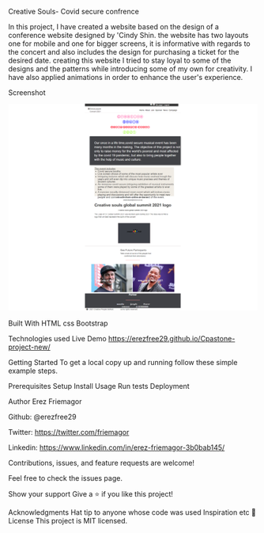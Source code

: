 
Creative Souls- Covid secure confrence 

In this project, I have created a website based on the design of a conference website designed by 'Cindy Shin.
the website has two layouts one for mobile and one for bigger screens, it is informative with regards to the concert and also includes the design for purchasing a 
ticket for the desired date.
creating this website I tried to stay loyal to some of the designs and the patterns while introducing some of my own for creativity.
I have also applied animations in order to enhance the user's experience.

Screenshot

![Alt text](/assets/images/Concert-hall-about-tablet.png?raw=true "Desktop View")

Built With
HTML
css
Bootstrap

Technologies used
Live Demo
https://erezfree29.github.io/Cpastone-project-new/

Getting Started
To get a local copy up and running follow these simple example steps.

Prerequisites
Setup
Install
Usage
Run tests
Deployment

Author Erez Friemagor

Github: @erezfree29

Twitter: https://twitter.com/friemagor

Linkedin: https://www.linkedin.com/in/erez-friemagor-3b0bab145/

Contributions, issues, and feature requests are welcome!

Feel free to check the issues page.

Show your support
Give a ⭐️ if you like this project!

Acknowledgments
Hat tip to anyone whose code was used
Inspiration
etc
📝 License
This project is MIT licensed.
